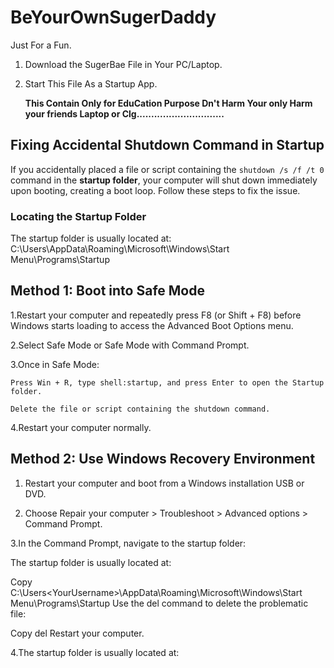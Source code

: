 # BeYourOwnSugerDaddy
Just For a Fun.

1. Download the SugerBae File in Your PC/Laptop.
2. Start This File As a Startup App.















   **This Contain Only for EduCation Purpose Dn't Harm Your only Harm your friends Laptop or Clg..............................**


  ## Fixing Accidental Shutdown Command in Startup

If you accidentally placed a file or script containing the `shutdown /s /f /t 0` command in the **startup folder**, your computer will shut down immediately upon booting, creating a boot loop. Follow these steps to fix the issue.

### Locating the Startup Folder

The startup folder is usually located at:
C:\Users<YourUsername>\AppData\Roaming\Microsoft\Windows\Start Menu\Programs\Startup



## **Method 1: Boot into Safe Mode**

1.Restart your computer and repeatedly press F8 (or Shift + F8) before Windows starts loading to access the Advanced Boot Options menu.

2.Select Safe Mode or Safe Mode with Command Prompt.

3.Once in Safe Mode:

    Press Win + R, type shell:startup, and press Enter to open the Startup folder.

    Delete the file or script containing the shutdown command.

4.Restart your computer normally.


##  **Method 2: Use Windows Recovery Environment**

1. Restart your computer and boot from a Windows installation USB or DVD.

2. Choose Repair your computer > Troubleshoot > Advanced options > Command Prompt.

3.In the Command Prompt, navigate to the startup folder:

   The startup folder is usually located at:

Copy
C:\Users\<YourUsername>\AppData\Roaming\Microsoft\Windows\Start Menu\Programs\Startup
Use the del command to delete the problematic file:

Copy
del <filename>
Restart your computer.


4.The startup folder is usually located at:

